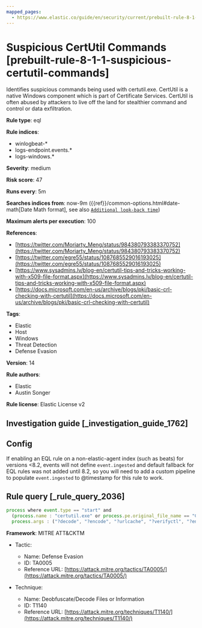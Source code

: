 ```yaml
---
mapped_pages:
  - https://www.elastic.co/guide/en/security/current/prebuilt-rule-8-1-1-suspicious-certutil-commands.html
---
```


# Suspicious CertUtil Commands [prebuilt-rule-8-1-1-suspicious-certutil-commands]

Identifies suspicious commands being used with certutil.exe. CertUtil is a native Windows component which is part of Certificate Services. CertUtil is often abused by attackers to live off the land for stealthier command and control or data exfiltration.

**Rule type**: eql

**Rule indices**:

* winlogbeat-*
* logs-endpoint.events.*
* logs-windows.*

**Severity**: medium

**Risk score**: 47

**Runs every**: 5m

**Searches indices from**: now-9m ({{ref}}/common-options.html#date-math[Date Math format], see also [`Additional look-back time`](docs-content://solutions/security/detect-and-alert/create-detection-rule.md#rule-schedule))

**Maximum alerts per execution**: 100

**References**:

* [https://twitter.com/Moriarty_Meng/status/984380793383370752](https://twitter.com/Moriarty_Meng/status/984380793383370752)
* [https://twitter.com/egre55/status/1087685529016193025](https://twitter.com/egre55/status/1087685529016193025)
* [https://www.sysadmins.lv/blog-en/certutil-tips-and-tricks-working-with-x509-file-format.aspx](https://www.sysadmins.lv/blog-en/certutil-tips-and-tricks-working-with-x509-file-format.aspx)
* [https://docs.microsoft.com/en-us/archive/blogs/pki/basic-crl-checking-with-certutil](https://docs.microsoft.com/en-us/archive/blogs/pki/basic-crl-checking-with-certutil)

**Tags**:

* Elastic
* Host
* Windows
* Threat Detection
* Defense Evasion

**Version**: 14

**Rule authors**:

* Elastic
* Austin Songer

**Rule license**: Elastic License v2

## Investigation guide [_investigation_guide_1762]

## Config

If enabling an EQL rule on a non-elastic-agent index (such as beats) for versions <8.2, events will not define `event.ingested` and default fallback for EQL rules was not added until 8.2, so you will need to add a custom pipeline to populate `event.ingested` to @timestamp for this rule to work.

## Rule query [_rule_query_2036]

```js
process where event.type == "start" and
  (process.name : "certutil.exe" or process.pe.original_file_name == "CertUtil.exe") and
  process.args : ("?decode", "?encode", "?urlcache", "?verifyctl", "?encodehex", "?decodehex", "?exportPFX")
```

**Framework**: MITRE ATT&CKTM

* Tactic:

    * Name: Defense Evasion
    * ID: TA0005
    * Reference URL: [https://attack.mitre.org/tactics/TA0005/](https://attack.mitre.org/tactics/TA0005/)

* Technique:

    * Name: Deobfuscate/Decode Files or Information
    * ID: T1140
    * Reference URL: [https://attack.mitre.org/techniques/T1140/](https://attack.mitre.org/techniques/T1140/)



